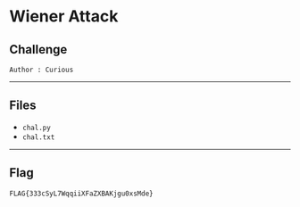 # Wiener Attack

## Challenge
```
Author : Curious
```

---
## Files
- `chal.py`
- `chal.txt`

---
## Flag
```
FLAG{333cSyL7WqqiiXFaZXBAKjgu0xsMde}
```